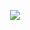 <p align="center">
<img src="https://imgur.com/HGz9rxB.png alt="Azure SecOps"/>
</p>
<br />
<br />


